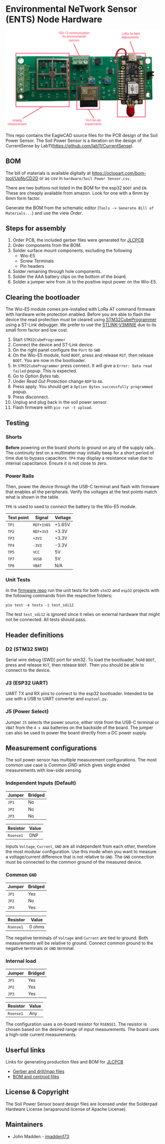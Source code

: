 # Environmental NeTwork Sensor (ENTS) Node Hardware

![Annotated Soil Power Sensor](images/sps.png)

This repo contains the EagleCAD source files for the PCB design of the Soil Power Sensor. The Soil Power Sensor is a iteration on the design of CurrentSense by Lab11(https://github.com/lab11/CurrentSense).

## BOM

The bill of materials is available digitally at https://octopart.com/bom-tool/UpNyCD2G or as csv in `hardware/Soil Power Sensor.csv`.

There are two buttons not listed in the BOM for the esp32 `BOOT` and `EN`. These are cheaply available from amazon. Look for one with a 6mm by 6mm form factor.

Generate the BOM from the schematic editor (`Tools -> Generate Bill of Materials...`) and use the view *Order*.

## Steps for assembly

1. Order PCB, the included gerber files were generated for [JLCPCB](https://jlcpcb.com/)
2. Order components from the BOM.
3. Solder surface mount components, excluding the following
	- Wio-E5
	- Screw Terminals
	- Pin headers
4. Solder remaining through hole components.
5. Solder the AAA battery clips on the bottom of the board.
6. Solder a jumper wire from `J6` to the positive input power on the Wio-E5.

## Clearing the bootloader

The Wio-E5 module comes pre-installed with LoRa AT command firmware with hardware write protection enabled. Before you are able to flash the device the read protection must be cleared using [STM32CubeProgrammer](https://www.st.com/en/development-tools/stm32cubeprog.html) using a ST-Link debugger. We prefer to use the [STLINK-V3MINIE](https://www.st.com/en/development-tools/stlink-v3minie.html) due to its small form factor and low cost.

1. Start `STM32CubeProgrammer`
2. Connect the device and ST-Link device.
3. On the right panel configure the `Port` to `SWD`
4. On the Wio-E5 module, hold `BOOT`, press and release `RST`, then release `BOOT`. You are now in the bootloader.
5. In `STM32CubeProgrammer` press connect. It will give a `Error: Data read failed` popup. This is expected.
6. Go to *Option Bytes* tab.
7. Under *Read Out Protection* change `RDP` to `AA`.
8. Press apply. You should get a `Option Bytes successfully programmed` popup.
9. Press disconnect.
10. Unplug and plug back in the soil power sensor.
11. Flash firmware with `pio run -t upload`.

## Testing

### Shorts
**Before** powering on the board shorts to ground on any of the supply rails.. The continuity test on a multimeter may initially beep for a short period of time due to bypass capacitors. `TP4` may display a resistance value due to internal capacitance. Ensure it is not close to zero.

### Power Rails

Then, power the device through the USB-C terminal and flash with firmware that enables all the peripherals. Verify the voltages at the test points match what is shown in the table.

`TP6` is used to used to connect the battery to the Wio-E5 module.

| Test point | Signal     | Voltage |
| ---------- | ---------- | ------- |
| `TP1`      | `REF+1V65` | +1.65V  |
| `TP2`      | `REF+3V3`  | +3.3V   |
| `TP3`      | `+3V3`     | +3.3V   |
| `TP4`      | `-3V3`     | -3.3V   |
| `TP5`      | `VCC`      | 5V      |
| `TP7`      | `VUSB`     | 5V      |
| `TP8`      | `VBAT`     | N/A     |

### Unit Tests

In the [firmware repo](https://github.com/jlab-sensing/soil-power-sensor-firmware) run the unit tests for both `stm32` and `esp32` projects with the following commands from the respective folders:

```
pio test -e tests -i test_sdi12
```

The test `test_sdi12` is ignored since it relies on external hardware that might not be connected. All tests should pass.

## Header definitions

### D2 (STM32 SWD)

Serial wire debug (SWD) port for stm32. To load the bootloader, hold `BOOT`, press and release `RST`, then release `BOOT`. Then you should be able to connect to the device.

### J3 (ESP32 UART)

UART TX and RX pins to connect to the esp32 bootloader. Intended to be use with a USB to UART converter and `esptool.py`.

### J5 (Power Select)

Jumper `J5` selects the power source, either `VUSB` from the USB-C terminal or `VBAT` from the `4 x AAA` batteries on the backside of the board. The jumper can also be used to power the board directly from a DC power supply.

## Measurement configurations

The soil power sensor has multiple measurement configurations. The most common use case is *Common GND* which gives single ended measurements with low-side sensing.

### Independent Inputs (Default)

| Jumper | Bridged |
|---|---|
| `JP1` | No |
| `JP2` | No |
| `JP3` | No |

| Resistor | Value |
|---|---|
| `Rsense1` | DNP |

Inputs `Voltage`, `Current`, `GND` are all independent from each other, therefore the most modular configuration. Use this mode when you want to measure a voltage/current difference that is not relative to `GND`. The `GND` connection must be connected to the common ground of the measured device.

### Common `GND`

| Jumper | Bridged |
|---|---|
| `JP1` | Yes |
| `JP2` | No |
| `JP3` | Yes |

| Resistor | Value |
|---|---|
| `Rsense1` | 0 ohms |


The negative terminals of `Voltage` and `Current` are tied to ground. Both measurements will be relative to ground. Connect common ground to the negative terminals or `GND` terminal.

### Internal load

| Jumper | Bridged |
|---|---|
| `JP1` | Yes |
| `JP2` | Yes |
| `JP3` | Yes |

| Resistor | Value |
|---|---|
| `Rsense1` | Any |

The configuration uses a on-board resistor for `RSENSE1`. The resistor is chosen based on the desired range of input measurements. The board uses a high-side current measurements.

## Userful links

Links for generating production files and BOM for [JLCPCB](https://jlcpcb.com/)

- [Gerber and drill/map files](https://jlcpcb.com/help/article/how-to-generate-gerber-and-drill-files-in-kicad-8)
- [BOM and centroid files](https://jlcpcb.com/help/article/How-to-generate-the-BOM-and-Centroid-file-from-KiCAD)

## License & Copyright

The Soil Power Sensor board design files are licensed under the Solderpad Hardware License (wraparound license of Apache License).

## Maintainers

- John Madden - [jmadden173](https://github.com/jmadden173)
